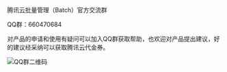 腾讯云批量管理（Batch）官方交流群

QQ群：660470684

对产品的申请和使用有疑问可以加入QQ群获取帮助，也欢迎对产品提出建议，好的建议经采纳可以获取腾讯云代金券。

![QQ群二维码](https://mc.qcloudimg.com/static/img/48366ecf859b1483cc0aeb00d46bc168/batchQQercode.jpg)